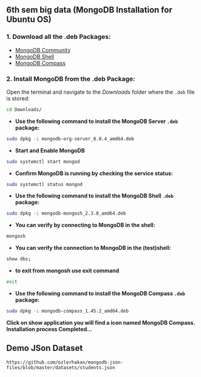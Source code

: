 ## 6th sem big data (MongoDB Installation for Ubuntu OS)
### 1. **Download all the .deb Packages**:
* [MongoDB Community](https://repo.mongodb.org/apt/ubuntu/dists/jammy/mongodb-org/8.0/multiverse/binary-amd64/mongodb-org-server_8.0.4_amd64.deb) 
* [MongoDB Shell](https://downloads.mongodb.com/compass/mongodb-mongosh_2.3.8_amd64.deb)
* [MongoDB Compass](https://downloads.mongodb.com/compass/mongodb-compass_1.45.2_amd64.deb)

### 2. **Install MongoDB from the .deb Package**:

Open the terminal and navigate to the *Downloads* folder where the `.deb` file is stored:

```BASH
cd Downloads/
```
* **Use the following command to install the MongoDB Server `.deb` package:**
```BASH
sudo dpkg -i mongodb-org-server_8.0.4_amd64.deb
```
* **Start and Enable MongoDB**
```BASH
sudo systemctl start mongod
```
* **Confirm MongoDB is running by checking the service status:**
```BASH
sudo systemctl status mongod
```
* **Use the following command to install the MongoDB Shell `.deb` package:**
```BASH
sudo dpkg -i mongodb-mongosh_2.3.8_amd64.deb
```
* **You can verify by connecting to MongoDB in the shell:**
```BASH
mongosh
```
* **You can verify the connection to MongoDB in the (test)shell:**

```BASH
show dbs;
```
* **to exit from mongosh use exit command**
```BASH
exit
```
* **Use the following command to install the MongoDB Compass `.deb` package:**

```BASH
sudo dpkg -i mongodb-compass_1.45.2_amd64.deb
```

**Click on show application you will find a icon named MongoDB Compass.** <br>
**Installation process Completed...**


## Demo JSon Dataset
``` 
https://github.com/ozlerhakan/mongodb-json-files/blob/master/datasets/students.json
```
